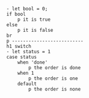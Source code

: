     - let bool = 0;
    if bool
        p it is true
    else 
        p it is false
    br
    p --------------------------
    h1 switch
    - let status = 1
    case status
        when 'done'
            p the order is done
        when 1
            p the order is one
        default 
            p the order is none
